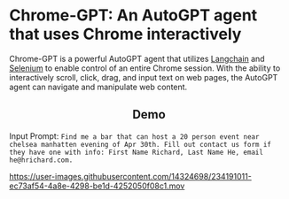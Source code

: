# Chrome-GPT: An AutoGPT agent that uses Chrome interactively
 
Chrome-GPT is a powerful AutoGPT agent that utilizes [Langchain](https://github.com/hwchase17/langchain) and [Selenium](https://github.com/SeleniumHQ/selenium) to enable control of an entire Chrome session. With the ability to interactively scroll, click, drag, and input text on web pages, the AutoGPT agent can navigate and manipulate web content.

<h2 align="center"> Demo </h2>

Input Prompt: `Find me a bar that can host a 20 person event near chelsea manhatten evening of Apr 30th. Fill out contact us form if they have one with info: First Name Richard, Last Name He, email he@hrichard.com.`

https://user-images.githubusercontent.com/14324698/234191011-ec73af54-4a8e-4298-be1d-4252050f08c1.mov





